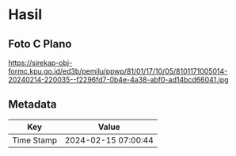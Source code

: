 # Hasil

## Foto C Plano

https://sirekap-obj-formc.kpu.go.id/ed3b/pemilu/ppwp/81/01/17/10/05/8101171005014-20240214-220035--f2296fd7-0b4e-4a38-abf0-ad14bcd66041.jpg


## Metadata

| Key        | Value               |
| ---------- | ------------------- |
| Time Stamp | 2024-02-15 07:00:44 |



